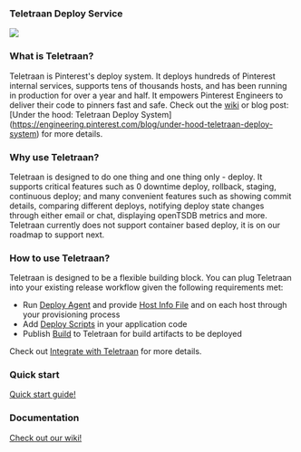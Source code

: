 ### Teletraan Deploy Service

![](https://github.com/pinterest/teletraan/blob/master/docs/misc/images/TeletraanDefinition.png)

### What is Teletraan?
Teletraan is Pinterest's deploy system. It deploys hundreds of Pinterest internal services, supports tens of thousands hosts, and has been running in production for over a year and half. It empowers Pinterest Engineers to deliver their code to pinners fast and safe. Check out the [wiki](https://github.com/pinterest/teletraan/wiki) or blog post: [Under the hood: Teletraan Deploy System] (https://engineering.pinterest.com/blog/under-hood-teletraan-deploy-system) for more details.

### Why use Teletraan?
Teletraan is designed to do one thing and one thing only - deploy. It supports critical features such as 0 downtime deploy, rollback, staging, continuous deploy; and many convenient features such as showing commit details, comparing different deploys, notifying deploy state changes through either email or chat, displaying openTSDB metrics and more. Teletraan currently does not support container based deploy, it is on our roadmap to support next.

### How to use Teletraan?
Teletraan is designed to be a flexible building block. You can plug Teletraan into your existing release workflow given the following requirements met:
* Run [Deploy Agent](https://github.com/pinterest/teletraan/wiki/Deploy-Agent) and provide [Host Info File](https://github.com/pinterest/teletraan/wiki/Deploy-Agent#host-info-file) and on each host through your provisioning process
* Add [Deploy Scripts](https://github.com/pinterest/teletraan/wiki/Deploy-Agent#deploy-scripts) in your application code
* Publish [Build](https://github.com/pinterest/teletraan/wiki/Introduction) to Teletraan for build artifacts to be deployed

Check out [Integrate with Teletraan](https://github.com/pinterest/teletraan/wiki/Integrate-with-teletraan) for more details.

### Quick start

[Quick start guide!](https://github.com/pinterest/teletraan/wiki/Quickstart-Guide)

### Documentation

[Check out our wiki!](https://github.com/pinterest/teletraan/wiki)
